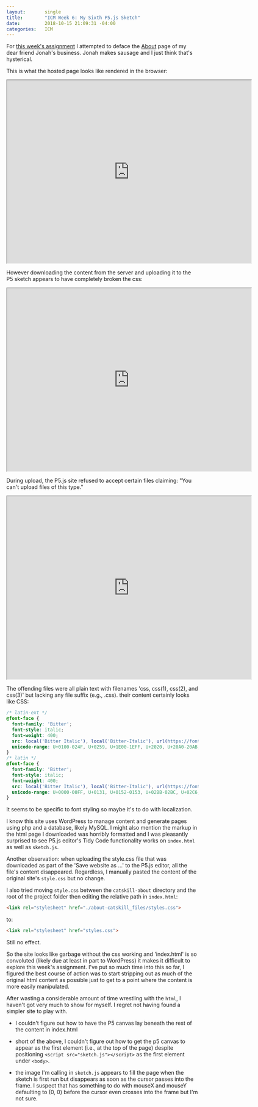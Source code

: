 ```yaml
---
layout:       single
title:        "ICM Week 6: My Sixth P5.js Sketch"
date:         2018-10-15 21:09:31 -04:00
categories:   ICM
---
```


For [this week's assignment](https://editor.p5js.org/nopivnick/sketches/ryPBA2fiQ) I attempted to deface the [About](http://catskillfoodcompany.com/about.php) page of my dear friend Jonah's business. Jonah makes sausage and I just think that's hysterical.

This is what the hosted page looks like rendered in the browser:

<iframe src="https://drive.google.com/file/d/18r3bJGFn41T4nCPMz7j9za6Bh-ezZ9Xt/preview" width="640" height="480"></iframe>

However downloading the content from the server and uploading it to the P5 sketch appears to have completely broken the css:

<iframe src="https://drive.google.com/file/d/18l64kqictPSxyNulErZVPy3995oX7Ncd/preview" width="640" height="480"></iframe>

During upload, the P5.js site refused to accept certain files claiming: "You can't upload files of this type."

<iframe src="https://drive.google.com/file/d/18kLIsx0vn2iYgZNZ7971mGx7TMdIC1c5/preview" width="640" height="480"></iframe>

The offending files were all plain text with filenames 'css, css(1), css(2), and css(3)' but lacking any file suffix (e.g., .css). their content certainly looks like CSS:

```css
/* latin-ext */
@font-face {
  font-family: 'Bitter';
  font-style: italic;
  font-weight: 400;
  src: local('Bitter Italic'), local('Bitter-Italic'), url(https://fonts.gstatic.com/s/bitter/v13/rax-HiqOu8IVPmn7erxlJD1wmULYyT8.woff2) format('woff2');
  unicode-range: U+0100-024F, U+0259, U+1E00-1EFF, U+2020, U+20A0-20AB, U+20AD-20CF, U+2113, U+2C60-2C7F, U+A720-A7FF;
}
/* latin */
@font-face {
  font-family: 'Bitter';
  font-style: italic;
  font-weight: 400;
  src: local('Bitter Italic'), local('Bitter-Italic'), url(https://fonts.gstatic.com/s/bitter/v13/rax-HiqOu8IVPmn7erxrJD1wmULY.woff2) format('woff2');
  unicode-range: U+0000-00FF, U+0131, U+0152-0153, U+02BB-02BC, U+02C6, U+02DA, U+02DC, U+2000-206F, U+2074, U+20AC, U+2122, U+2191, U+2193, U+2212, U+2215, U+FEFF, U+FFFD;
}
```
It seems to be specific to font styling so maybe it's to do with localization.

I know this site uses WordPress to manage content and generate pages using php and a database, likely MySQL. I might also mention the markup in the html page I downloaded was horribly formatted and I was pleasantly surprised to see P5.js editor's Tidy Code functionality works on `index.html` as well as `sketch.js`.

Another observation: when uploading the style.css file that was downloaded as part of the 'Save website as ...' to the P5.js editor, all the file's content disappeared. Regardless, I manually pasted the content of the original site's `style.css` but no change.

I also tried moving `style.css` between the `catskill-about` directory and the root of the project folder then editing the relative path in `index.html`:

```html
<link rel="stylesheet" href="./about-catskill_files/styles.css">
```

to:

```html
<link rel="stylesheet" href="styles.css">
```

Still no effect.

So the site looks like garbage without the css working and 'index.html' is so convoluted (likely due at least in part to WordPress) it makes it difficult to explore this week's assignment. I've put so much time into this so far, I figured the best course of action was to start stripping out as much of the original html content as possible just to get to a point where the content is more easily manipulated.

After wasting a considerable amount of time wrestling with the `html`, I haven't got very much to show for myself. I regret not having found a simpler site to play with.

- I couldn't figure out how to have the P5 canvas lay beneath the rest of the content in index.html

- short of the above, I couldn't figure out how to get the p5 canvas to appear as the first element (i.e., at the top of the page) despite positioning `<script src="sketch.js"></script>` as the first element under `<body>`.

- the image I'm calling in `sketch.js` appears to fill the page when the sketch is first run but disappears as soon as the cursor passes into the frame. I suspect that has something to do with mouseX and mouseY defaulting to (0, 0) before the cursor even crosses into the frame but I'm not sure.
